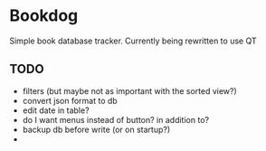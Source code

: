 # Bookdog
Simple book database tracker.  Currently being rewritten to use QT

## TODO

* filters (but maybe not as important with the sorted view?)
* convert json format to db
* edit date in table?
* do I want menus instead of button? in addition to?
* backup db before write (or on startup?)
*
